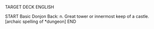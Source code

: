 TARGET DECK
ENGLISH

START
Basic
Donjon
Back: n. Great tower or innermost keep of a castle. [archaic spelling of *dungeon]
END

